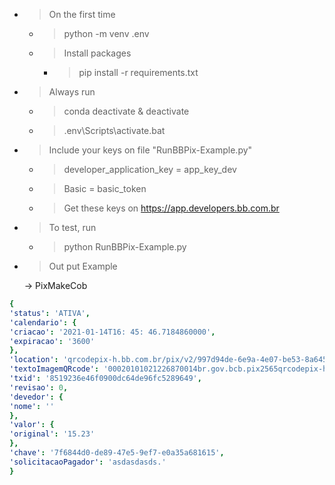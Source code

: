 - > On the first time

	- > python -m venv .env

	- > Install packages

		- > pip install -r requirements.txt 

- > Always run

	- > conda deactivate & deactivate

	- > .env\Scripts\activate.bat

- > Include your keys on file "RunBBPix-Example.py"

	- > developer_application_key = app_key_dev

	- > Basic = basic_token
	
	- > Get these keys on https://app.developers.bb.com.br

- > To test, run

	- > python RunBBPix-Example.py

- > Out put Example

	-> PixMakeCob

```yaml
{
'status': 'ATIVA',
'calendario': {
'criacao': '2021-01-14T16: 45: 46.7184860000',
'expiracao': '3600'
},
'location': 'qrcodepix-h.bb.com.br/pix/v2/997d94de-6e9a-4e07-be53-8a64544935bf',
'textoImagemQRcode': '00020101021226870014br.gov.bcb.pix2565qrcodepix-h.bb.com.br/pix/v2/997d94de-6e9a-4e07-be53-8a64544935bf520400005303986540515.235802BR5920ALANGUIACHEROBUENO6008BRASILIA62070503***6304E21D',
'txid': '8519236e46f0900dc64de96fc5289649',
'revisao': 0,
'devedor': {
'nome': ''
},
'valor': {
'original': '15.23'
},
'chave': '7f6844d0-de89-47e5-9ef7-e0a35a681615',
'solicitacaoPagador': 'asdasdasds.'
}
```
